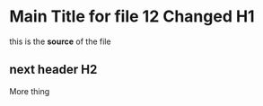 # Main Title for file 12 Changed H1

this is the **source** of the file

## next header H2
More thing